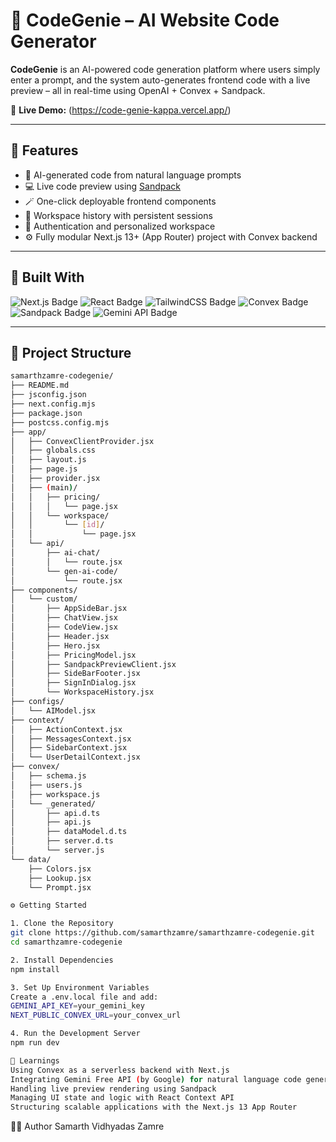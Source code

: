 # 🧠 CodeGenie – AI Website Code Generator

**CodeGenie** is an AI-powered code generation platform where users simply enter a prompt, and the system auto-generates frontend code with a live preview – all in real-time using OpenAI + Convex + Sandpack.

🔗 **Live Demo:** (https://code-genie-kappa.vercel.app/)

---

## 🚀 Features

- 🧠 AI-generated code from natural language prompts
- 💻 Live code preview using [Sandpack](https://sandpack.codesandbox.io/)
- 🪄 One-click deployable frontend components
- 🧩 Workspace history with persistent sessions
- 🔐 Authentication and personalized workspace
- ⚙️ Fully modular Next.js 13+ (App Router) project with Convex backend

---

## 🔧 Built With

<p align="left">
  <img src="https://img.shields.io/badge/Next.js-000000?style=for-the-badge&logo=nextdotjs&logoColor=white" alt="Next.js Badge"/>
  <img src="https://img.shields.io/badge/React-20232A?style=for-the-badge&logo=react&logoColor=61DAFB" alt="React Badge"/>
  <img src="https://img.shields.io/badge/TailwindCSS-06B6D4?style=for-the-badge&logo=tailwind-css&logoColor=white" alt="TailwindCSS Badge"/>
  <img src="https://img.shields.io/badge/Convex-4F46E5?style=for-the-badge&logo=vercel&logoColor=white" alt="Convex Badge"/>
  <img src="https://img.shields.io/badge/Sandpack-FFB200?style=for-the-badge&logo=stackblitz&logoColor=black" alt="Sandpack Badge"/>
  <img src="https://img.shields.io/badge/Gemini%20API-4285F4?style=for-the-badge&logo=google&logoColor=white" alt="Gemini API Badge"/>
</p>


---

## 📁 Project Structure

```bash
samarthzamre-codegenie/
├── README.md
├── jsconfig.json
├── next.config.mjs
├── package.json
├── postcss.config.mjs
├── app/
│   ├── ConvexClientProvider.jsx
│   ├── globals.css
│   ├── layout.js
│   ├── page.js
│   ├── provider.jsx
│   ├── (main)/
│   │   ├── pricing/
│   │   │   └── page.jsx
│   │   └── workspace/
│   │       └── [id]/
│   │           └── page.jsx
│   └── api/
│       ├── ai-chat/
│       │   └── route.jsx
│       └── gen-ai-code/
│           └── route.jsx
├── components/
│   └── custom/
│       ├── AppSideBar.jsx
│       ├── ChatView.jsx
│       ├── CodeView.jsx
│       ├── Header.jsx
│       ├── Hero.jsx
│       ├── PricingModel.jsx
│       ├── SandpackPreviewClient.jsx
│       ├── SideBarFooter.jsx
│       ├── SignInDialog.jsx
│       └── WorkspaceHistory.jsx
├── configs/
│   └── AIModel.jsx
├── context/
│   ├── ActionContext.jsx
│   ├── MessagesContext.jsx
│   ├── SidebarContext.jsx
│   └── UserDetailContext.jsx
├── convex/
│   ├── schema.js
│   ├── users.js
│   ├── workspace.js
│   └── _generated/
│       ├── api.d.ts
│       ├── api.js
│       ├── dataModel.d.ts
│       ├── server.d.ts
│       └── server.js
└── data/
    ├── Colors.jsx
    ├── Lookup.jsx
    └── Prompt.jsx

⚙️ Getting Started

1. Clone the Repository
git clone https://github.com/samarthzamre/samarthzamre-codegenie.git
cd samarthzamre-codegenie

2. Install Dependencies
npm install

3. Set Up Environment Variables
Create a .env.local file and add:
GEMINI_API_KEY=your_gemini_key
NEXT_PUBLIC_CONVEX_URL=your_convex_url

4. Run the Development Server
npm run dev

📌 Learnings
Using Convex as a serverless backend with Next.js
Integrating Gemini Free API (by Google) for natural language code generation
Handling live preview rendering using Sandpack
Managing UI state and logic with React Context API
Structuring scalable applications with the Next.js 13 App Router
```
🧑‍💻 Author
Samarth Vidhyadas Zamre
